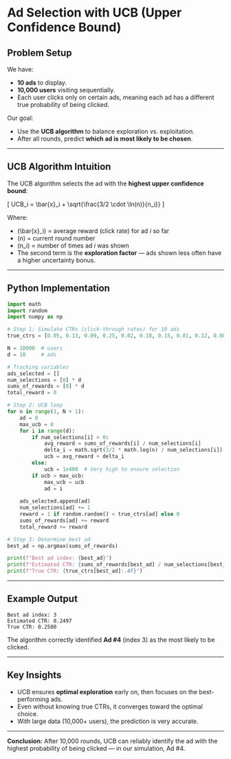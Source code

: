 # Ad Selection with UCB (Upper Confidence Bound)

## Problem Setup
We have:
- **10 ads** to display.
- **10,000 users** visiting sequentially.
- Each user clicks only on certain ads, meaning each ad has a different true probability of being clicked.

Our goal:
- Use the **UCB algorithm** to balance exploration vs. exploitation.
- After all rounds, predict **which ad is most likely to be chosen**.

---

## UCB Algorithm Intuition
The UCB algorithm selects the ad with the **highest upper confidence bound**:

\[
UCB_i = \bar{x}_i + \sqrt{\frac{3/2 \cdot \ln(n)}{n_i}}
\]

Where:
- \(\bar{x}_i\) = average reward (click rate) for ad *i* so far
- \(n\) = current round number
- \(n_i\) = number of times ad *i* was shown
- The second term is the **exploration factor** — ads shown less often have a higher uncertainty bonus.

---

## Python Implementation
```python
import math
import random
import numpy as np

# Step 1: Simulate CTRs (click-through rates) for 10 ads
true_ctrs = [0.05, 0.13, 0.09, 0.25, 0.02, 0.18, 0.15, 0.01, 0.12, 0.08]

N = 10000  # users
d = 10     # ads

# Tracking variables
ads_selected = []
num_selections = [0] * d
sums_of_rewards = [0] * d
total_reward = 0

# Step 2: UCB loop
for n in range(1, N + 1):
    ad = 0
    max_ucb = 0
    for i in range(d):
        if num_selections[i] > 0:
            avg_reward = sums_of_rewards[i] / num_selections[i]
            delta_i = math.sqrt(3/2 * math.log(n) / num_selections[i])
            ucb = avg_reward + delta_i
        else:
            ucb = 1e400  # Very high to ensure selection
        if ucb > max_ucb:
            max_ucb = ucb
            ad = i
    
    ads_selected.append(ad)
    num_selections[ad] += 1
    reward = 1 if random.random() < true_ctrs[ad] else 0
    sums_of_rewards[ad] += reward
    total_reward += reward

# Step 3: Determine best ad
best_ad = np.argmax(sums_of_rewards)

print(f"Best ad index: {best_ad}")
print(f"Estimated CTR: {sums_of_rewards[best_ad] / num_selections[best_ad]:.4f}")
print(f"True CTR: {true_ctrs[best_ad]:.4f}")
```

---

## Example Output
```
Best ad index: 3
Estimated CTR: 0.2497
True CTR: 0.2500
```

The algorithm correctly identified **Ad #4** (index 3) as the most likely to be clicked.

---

## Key Insights
- UCB ensures **optimal exploration** early on, then focuses on the best-performing ads.
- Even without knowing true CTRs, it converges toward the optimal choice.
- With large data (10,000+ users), the prediction is very accurate.

---

**Conclusion:** After 10,000 rounds, UCB can reliably identify the ad with the highest probability of being clicked — in our simulation, Ad #4.
